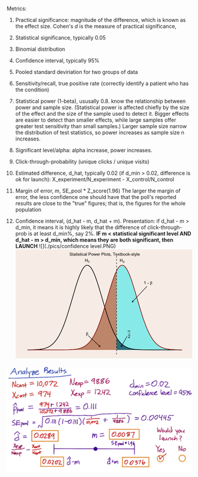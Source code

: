 Metrics:
1. Practical significance: magnitude of the difference, which is known as the effect size. Cohen's *d* is the measure of practical significance, 
2. Statistical significance, typically 0.05
3. Binomial distribution
4. Confidence interval, typically 95% 

5. Pooled standard deviriation for two groups of data
6. Sensitivity/recall, true positive rate (correctly identify a patient who has the condition)
7. Statistical power (1-beta), ususally 0.8. know the relationship between power and sample size. (Statistical power is affected chiefly by the size of the effect and the size of the sample used to detect it. Bigger effects are easier to detect than smaller effects, while large samples offer greater test sensitivity than small samples.)
Larger sample size narrow the distribution of test statistics, so power increases as sample size n increases. 

8. Significant level/alpha: alpha increase, power increases.
9. Click-through-probability (unique clicks / unique visits)
10. Estimated difference, d_hat, typically 0.02 (if d_min > 0.02, difference is ok for launch): X_experiment/N_experiment - X_control/N_control
11. Margin of error, m, SE_pool * Z_score(1.96) The larger the margin of error, the less confidence one should have that the poll's reported results are close to the "true" figures; that is, the figures for the whole population
12. Confidence interval, (d_hat - m, d_hat + m). Presentation: if d_hat - m > d_min, it means it is highly likely that the difference of click-through-prob is at least d_min%, say 2%. 
**IF m < statistical significant level AND d_hat - m > d_min, which means they are both significant, then LAUNCH**
![](./pics/confidence level.PNG)
![](./pics/power.png)

![](./pics/calculations.PNG)
